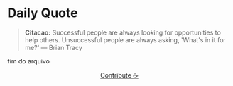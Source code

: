 # Daily Quote

> **Citacao:** Successful people are always looking for opportunities to help others. Unsuccessful people are always asking, 'What's in it for me?' — Brian Tracy

fim do arquivo

<watermark-footer>
<p align="center">
  <a href="https://github.com/ruisuan/ruisuan/blob/main/contribute.md">Contribute ☕</a>
</p>
</watermark-footer>
